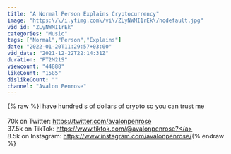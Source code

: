 ```yaml
---
title: "A Normal Person Explains Cryptocurrency"
image: "https:\/\/i.ytimg.com\/vi\/ZLyNWMI1rEk\/hqdefault.jpg"
vid_id: "ZLyNWMI1rEk"
categories: "Music"
tags: ["Normal","Person","Explains"]
date: "2022-01-20T11:29:57+03:00"
vid_date: "2021-12-22T22:14:31Z"
duration: "PT2M21S"
viewcount: "44888"
likeCount: "1585"
dislikeCount: ""
channel: "Avalon Penrose"
---
```

{% raw %}i have hundred s of dollars of crypto so you can trust me<br /><br />70k on Twitter: <a rel="nofollow" target="blank" href="https://twitter.com/avalonpenrose">https://twitter.com/avalonpenrose</a><br />37.5k on TikTok: <a rel="nofollow" target="blank" href="https://www.tiktok.com/@avalonpenrose?">https://www.tiktok.com/@avalonpenrose?</a><br />8.5k on Instagram: <a rel="nofollow" target="blank" href="https://www.instagram.com/avalonpenrose/">https://www.instagram.com/avalonpenrose/</a>{% endraw %}
